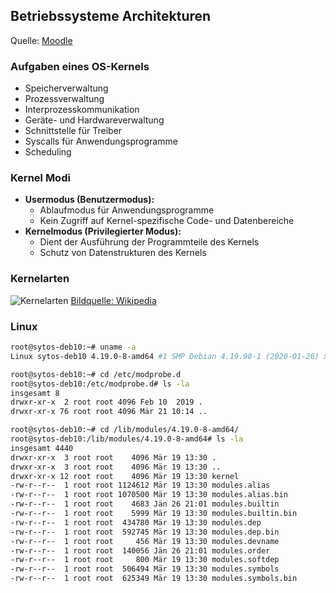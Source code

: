 
## Betriebssysteme Architekturen
Quelle: [Moodle](https://elearn.htl-wels.at/mod/page/view.php?id=14062)

### Aufgaben eines OS-Kernels
- Speicherverwaltung
- Prozessverwaltung
- Interprozesskommunikation
- Geräte- und Hardwareverwaltung
- Schnittstelle für Treiber
- Syscalls für Anwendungsprogramme
- Scheduling

### Kernel Modi

- **Usermodus (Benutzermodus):**
	- Ablaufmodus für Anwendungsprogramme
	- Kein Zugriff auf Kernel-spezifische Code- und Datenbereiche
- **Kernelmodus (Privilegierter Modus):**
	- Dient der Ausführung der Programmteile des Kernels
	- Schutz von Datenstrukturen des Kernels

### Kernelarten

![Kernelarten](https://upload.wikimedia.org/wikipedia/commons/thumb/e/ee/OS-structure.de.svg/1280px-OS-structure.de.svg.png)
[Bildquelle: Wikipedia](https://upload.wikimedia.org/wikipedia/commons/thumb/e/ee/OS-structure.de.svg/1280px-OS-structure.de.svg.png)

### Linux

```bash
root@sytos-deb10:~# uname -a
Linux sytos-deb10 4.19.0-8-amd64 #1 SMP Debian 4.19.98-1 (2020-01-26) x86_64 GNU/Linux
```

```bash
root@sytos-deb10:~# cd /etc/modprobe.d
root@sytos-deb10:/etc/modprobe.d# ls -la
insgesamt 8
drwxr-xr-x  2 root root 4096 Feb 10  2019 .
drwxr-xr-x 76 root root 4096 Mär 21 10:14 ..
```

```bash
root@sytos-deb10:~# cd /lib/modules/4.19.0-8-amd64/
root@sytos-deb10:/lib/modules/4.19.0-8-amd64# ls -la
insgesamt 4440
drwxr-xr-x  3 root root    4096 Mär 19 13:30 .
drwxr-xr-x  3 root root    4096 Mär 19 13:30 ..
drwxr-xr-x 12 root root    4096 Mär 19 13:30 kernel
-rw-r--r--  1 root root 1124612 Mär 19 13:30 modules.alias
-rw-r--r--  1 root root 1070500 Mär 19 13:30 modules.alias.bin
-rw-r--r--  1 root root    4683 Jän 26 21:01 modules.builtin
-rw-r--r--  1 root root    5999 Mär 19 13:30 modules.builtin.bin
-rw-r--r--  1 root root  434780 Mär 19 13:30 modules.dep
-rw-r--r--  1 root root  592745 Mär 19 13:30 modules.dep.bin
-rw-r--r--  1 root root     456 Mär 19 13:30 modules.devname
-rw-r--r--  1 root root  140056 Jän 26 21:01 modules.order
-rw-r--r--  1 root root     800 Mär 19 13:30 modules.softdep
-rw-r--r--  1 root root  506494 Mär 19 13:30 modules.symbols
-rw-r--r--  1 root root  625349 Mär 19 13:30 modules.symbols.bin
```